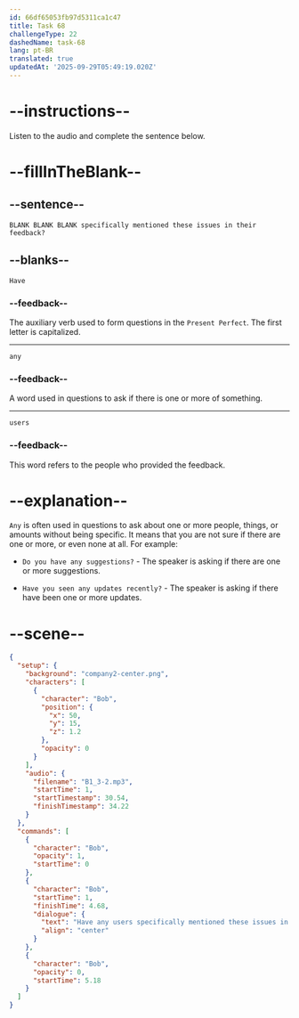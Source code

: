 ```yaml
---
id: 66df65053fb97d5311ca1c47
title: Task 68
challengeType: 22
dashedName: task-68
lang: pt-BR
translated: true
updatedAt: '2025-09-29T05:49:19.020Z'
---
```

<!--
AUDIO REFERENCE:
James: Have any users specifically mentioned these issues in their feedback?
-->

# --instructions--

Listen to the audio and complete the sentence below.

# --fillInTheBlank--

## --sentence--

`BLANK BLANK BLANK specifically mentioned these issues in their feedback?`

## --blanks--

`Have`

### --feedback--

The auxiliary verb used to form questions in the `Present Perfect`. The first letter is capitalized.

---

`any`

### --feedback--

A word used in questions to ask if there is one or more of something.

---

`users`

### --feedback--

This word refers to the people who provided the feedback.

# --explanation--

`Any` is often used in questions to ask about one or more people, things, or amounts without being specific. It means that you are not sure if there are one or more, or even none at all. For example:

- `Do you have any suggestions?` - The speaker is asking if there are one or more suggestions.

- `Have you seen any updates recently?` - The speaker is asking if there have been one or more updates.

# --scene--

```json
{
  "setup": {
    "background": "company2-center.png",
    "characters": [
      {
        "character": "Bob",
        "position": {
          "x": 50,
          "y": 15,
          "z": 1.2
        },
        "opacity": 0
      }
    ],
    "audio": {
      "filename": "B1_3-2.mp3",
      "startTime": 1,
      "startTimestamp": 30.54,
      "finishTimestamp": 34.22
    }
  },
  "commands": [
    {
      "character": "Bob",
      "opacity": 1,
      "startTime": 0
    },
    {
      "character": "Bob",
      "startTime": 1,
      "finishTime": 4.68,
      "dialogue": {
        "text": "Have any users specifically mentioned these issues in their feedback?",
        "align": "center"
      }
    },
    {
      "character": "Bob",
      "opacity": 0,
      "startTime": 5.18
    }
  ]
}
```
